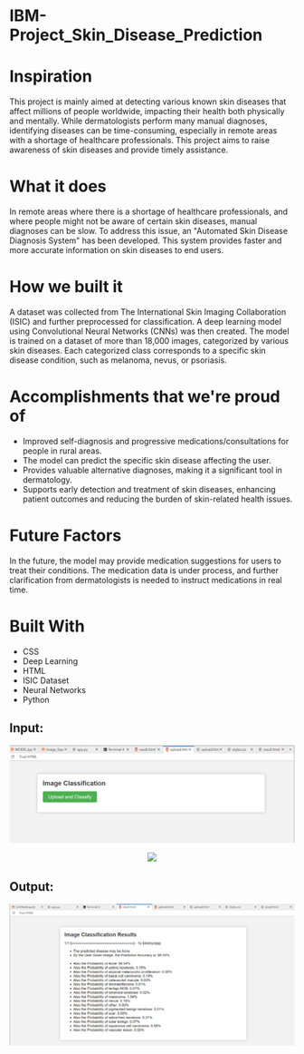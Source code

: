 # IBM-Project_Skin_Disease_Prediction

# Inspiration

This project is mainly aimed at detecting various known skin diseases that affect millions of people worldwide, impacting their health both physically and mentally. While dermatologists perform many manual diagnoses, identifying diseases can be time-consuming, especially in remote areas with a shortage of healthcare professionals. This project aims to raise awareness of skin diseases and provide timely assistance.

# What it does

In remote areas where there is a shortage of healthcare professionals, and where people might not be aware of certain skin diseases, manual diagnoses can be slow. To address this issue, an "Automated Skin Disease Diagnosis System" has been developed. This system provides faster and more accurate information on skin diseases to end users.

# How we built it

A dataset was collected from The International Skin Imaging Collaboration (ISIC) and further preprocessed for classification. A deep learning model using Convolutional Neural Networks (CNNs) was then created. The model is trained on a dataset of more than 18,000 images, categorized by various skin diseases. Each categorized class corresponds to a specific skin disease condition, such as melanoma, nevus, or psoriasis.

# Accomplishments that we're proud of

- Improved self-diagnosis and progressive medications/consultations for people in rural areas.
- The model can predict the specific skin disease affecting the user.
- Provides valuable alternative diagnoses, making it a significant tool in dermatology.
- Supports early detection and treatment of skin diseases, enhancing patient outcomes and reducing the burden of skin-related health issues.

# Future Factors

In the future, the model may provide medication suggestions for users to treat their conditions. The medication data is under process, and further clarification from dermatologists is needed to instruct medications in real time.

# Built With
- CSS
- Deep Learning
- HTML
- ISIC Dataset
- Neural Networks
- Python

## Input:
![img](Screenshot%202023-10-22%20015200.png)
<p align='center' width:"50px">
<image src="Input_img.jpg" height:"100px" width:"120px">
</p>
  
## Output:

![img](Screenshot%202023-10-22%20014710.png)

